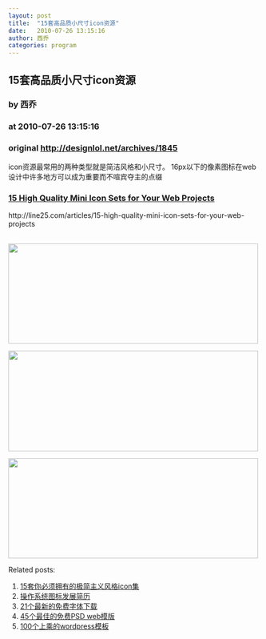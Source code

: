 ```yaml
---
layout: post
title:  "15套高品质小尺寸icon资源"
date:   2010-07-26 13:15:16
author: 西乔
categories: program
---
```


## 15套高品质小尺寸icon资源
### by 西乔
### at 2010-07-26 13:15:16
### original <http://designlol.net/archives/1845>

<p>icon资源最常用的两种类型就是简洁风格和小尺寸。   16px以下的像素图标在web设计中许多地方可以成为重要而不喧宾夺主的点缀</p>
<h3><a href="http://line25.com/articles/15-high-quality-mini-icon-sets-for-your-web-projects">15   High Quality Mini Icon Sets for Your Web Projects</a>
</h3>
<p>http://line25.com/articles/15-high-quality-mini-icon-sets-for-your-web-projects</p>
<p><a href="http://line25.com/articles/15-high-quality-mini-icon-sets-for-your-web-projects"><br>
<img src="http://designlol.net/wp-content/uploads/2010/07/20_20.jpg" height="200" width="500"></a></p>
<p><a href="http://line25.com/articles/15-high-quality-mini-icon-sets-for-your-web-projects"><img src="http://designlol.net/wp-content/uploads/2010/07/20_18.jpg" height="201" width="500"></a></p>
<p><a href="http://line25.com/articles/15-high-quality-mini-icon-sets-for-your-web-projects"><img src="http://designlol.net/wp-content/uploads/2010/07/20_19.jpg" height="200" width="500"></a></p>


<p>Related posts:<ol><li><a href="http://designlol.net/archives/1656" rel="bookmark" title="Permanent Link: 15套你必须拥有的极简主义风格icon集">15套你必须拥有的极简主义风格icon集</a></li>
<li><a href="http://designlol.net/archives/1826" rel="bookmark" title="Permanent Link: 操作系统图标发展简历">操作系统图标发展简历</a></li>
<li><a href="http://designlol.net/archives/1670" rel="bookmark" title="Permanent Link: 21个最新的免费字体下载">21个最新的免费字体下载</a></li>
<li><a href="http://designlol.net/archives/1450" rel="bookmark" title="Permanent Link: 45个最佳的免费PSD web模版">45个最佳的免费PSD web模版</a></li>
<li><a href="http://designlol.net/archives/805" rel="bookmark" title="Permanent Link: 100个上乘的wordpress模板">100个上乘的wordpress模板</a></li>
</ol></p>